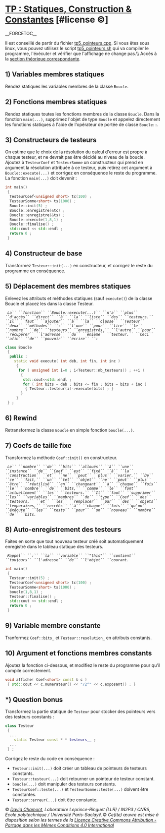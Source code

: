 # [TP : Statiques, Construction & Constantes](README.md "wikilink") \[\#license ©\]

\_\_FORCETOC\_\_

Il est conseillé de partir du fichier [tp5\_pointeurs.cpp](coefs-old/tp5_pointeurs.cpp "wikilink"). Si vous êtes sous linux, vous pouvez utilisez le script [tp5\_pointeurs.sh](coefs-old/tp5_pointeurs.sh "wikilink") qui va compiler le programme, l'éxécuter et vérifier que l'affichage ne change pas.\\\\ Accès à la [section théorique correspondante](ComplementStatiquesConstructionConstance "wikilink").

## 1\) Variables membres statiques

Rendez statiques les variables membres de la classe `Boucle`.

## 2\) Fonctions membres statiques

Rendez statiques toutes les fonctions membres de la classe `Boucle`. Dans la fonction `main(...)`, supprimez l'objet de type `Boucle` et appelez directement les fonctions statiques à l'aide de l'opérateur de portée de classe `Boucle::`.

## 3\) Constructeurs de testeurs

On estime que le choix de la résolution du calcul d'erreur est propre à chaque testeur, et ne devrait pas être décidé au niveau de la boucle. Ajoutez à `TesteurCoef` et `TesteurSomme` un constructeur qui prend en argument la résolution attribuée à ce testeur, puis retirez cet argument à `Boucle::execute(...)` et corrigez en conséquence le reste du programme. La fonction `main(...)` doit devenir :

``` cpp
int main()
 {
  TesteurCoef<unsigned short> tc(100) ;
  TesteurSomme<short> ts(1000) ;
  Boucle::init(5) ;
  Boucle::enregistre(&tc) ;
  Boucle::enregistre(&ts) ;
  Boucle::execute(1,8,1) ;
  Boucle::finalise() ;
  std::cout << std::endl ;
  return 0 ;
 }
```

## 4\) Constructeur de base

Transformez `Testeur::init(...)` en constructeur, et corrigez le reste du programme en conséquence.

## 5\) Déplacement des membres statiques

Enlevez les attributs et méthodes statiques (sauf `execute()`) de la classe Boucle et placez les dans la classe Testeur.

` `*`La`` ``fonction`` ``Boucle::execute(...)`` ``n'a`` ``plus`` ``d'accès`` ``direct`` ``à`` ``la`` ``liste`` ``des`` ``testeurs.`` ``Il`` ``faut`` ``ajouter`` ``à`` ``la`` ``classe`` ``Testeur`` ``deux`` ``méthodes`` ``:`` ``l'une`` ``pour`` ``lire`` ``le`` ``nombre`` ``de`` ``testeurs`` ``enregistrés,`` ``l'autre`` ``pour`` ``récupérer`` ``l'adresse`` ``du`` ``énième`` ``testeur.`` ``Ceci`` ``afin`` ``de`` ``pouvoir`` ``écrire`` ``:`*

``` cpp
class Boucle
 {
  public :
    static void execute( int deb, int fin, int inc )
     {
      for ( unsigned int i=0 ; i<Testeur::nb_testeurs() ; ++i )
       {
        std::cout<<std::endl ;
        for ( int bits = deb ; bits <= fin ; bits = bits + inc )
         { Testeur::testeur(i)->execute(bits) ; }
       }
     }
 } ;
```

## 6\) Rewind

Retransformez la classe `Boucle` en simple fonction `boucle(...)`.

## 7\) Coefs de taille fixe

Transformez la méthode `Coef::init()` en constructeur.

` `*`Le`` ``nombre`` ``de`` ``bits`` ``alloués`` ``à`` ``une`` ``instance`` ``de`` ``Coef`` ``est`` ``fixé`` ``à`` ``la`` ``construction`` ``et`` ``ne`` ``peut`` ``plus`` ``varier.`` ``De`` ``ce`` ``fait,`` ``un`` ``tel`` ``objet`` ``ne`` ``peut`` ``plus`` ``être`` ``réutilisé`` ``en`` ``changeant`` ``à`` ``chaque`` ``fois`` ``le`` ``nombre`` ``de`` ``bits,`` ``comme`` ``le`` ``font`` ``actuellement`` ``les`` ``testeurs.`` ``Il`` ``faut`` ``supprimer`` ``les`` ``variables`` ``membres`` ``de`` ``type`` ``Coef`` ``des`` ``testeurs,`` ``et`` ``les`` ``remplacer`` ``par`` ``des`` ``objets`` ``temporaires,`` ``recréés`` ``à`` ``chaque`` ``fois`` ``qu'on`` ``éxécute`` ``les`` ``tests`` ``pour`` ``un`` ``nouveau`` ``nombre`` ``de`` ``bits.`*

## 8\) Auto-enregistrement des testeurs

Faites en sorte que tout nouveau testeur créé soit automatiquement enregistré dans le tableau statique des testeurs.

` `*`Rappel`` ``:`` ``la`` ``variable`` ``"this"`` ``contient`` ``toujours`` ``l'adresse`` ``de`` ``l'objet`` ``courant.`*

``` cpp
int main()
 {
  Testeur::init(5) ;
  TesteurCoef<unsigned short> tc(100) ;
  TesteurSomme<short> ts(1000) ;
  boucle(1,8,1) ;
  Testeur::finalise() ;
  std::cout << std::endl ;           
  return 0 ;
 }
```

## 9\) Variable membre constante

Tranformez `Coef::bits_` et `Testeur::resolution_` en attributs constants.

## 10\) Argument et fonctions membres constants

Ajoutez la fonction ci-dessous, et modifiez le reste du programme pour qu'il compile correctement.

``` cpp
void affiche( Coef<short> const & c )
 { std::cout << c.numerateur() << "/2^" << c.exposant() ; }
```

## \*) Question bonus

Transformez la partie statique de `Testeur` pour stocker des pointeurs vers des testeurs constants :

``` cpp
class Testeur
 {
  ...
    static Testeur const * * testeurs__ ;
  ...
 } ;
```

Corrigez le reste du code en conséquence :

  - `Testeur::init(...)` doit créer un tableau de pointeurs de testeurs constants.
  - `Testeur::testeur(...)` doit retourner un pointeur de testeur constant.
  - `boucle(...)` doit manipuler des testeurs constants.
  - `TesteurCoef::teste(...)` et `TesteurSomme::teste(...)` doivent être constantes.
  - `Testeur::erreur(...)` doit être constante.

© *[David Chamont](http://llr.in2p3.fr/spip.php?page=view_person&personID=121), Laboratoire Leprince-Ringuet (LLR) / IN2P3 / CNRS, Ecole polytechnique / Université Paris-Saclay*\\\\ © *Ce(tte) œuvre est mise à disposition selon les termes de la [Licence Creative Commons Attribution - Partage dans les Mêmes Conditions 4.0 International](http://creativecommons.org/licenses/by-sa/4.0/)*
